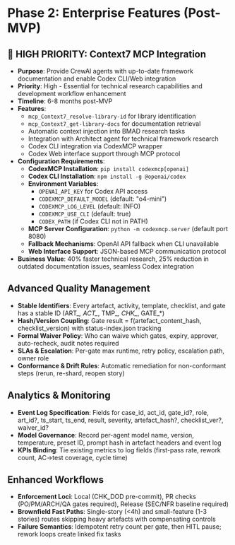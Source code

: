 # Phase 2: Enterprise Features (Post-MVP)

## 🔴 HIGH PRIORITY: Context7 MCP Integration
- **Purpose**: Provide CrewAI agents with up-to-date framework documentation and enable Codex CLI/Web integration
- **Priority**: High - Essential for technical research capabilities and development workflow enhancement
- **Timeline**: 6-8 months post-MVP
- **Features**:
  - `mcp_Context7_resolve-library-id` for library identification
  - `mcp_Context7_get-library-docs` for documentation retrieval
  - Automatic context injection into BMAD research tasks
  - Integration with Architect agent for technical framework research
  - Codex CLI integration via CodexMCP wrapper
  - Codex Web interface support through MCP protocol
- **Configuration Requirements**:
  - **CodexMCP Installation**: `pip install codexmcp[openai]`
  - **Codex CLI Installation**: `npm install -g @openai/codex`
  - **Environment Variables**:
    - `OPENAI_API_KEY` for Codex API access
    - `CODEXMCP_DEFAULT_MODEL` (default: "o4-mini")
    - `CODEXMCP_LOG_LEVEL` (default: INFO)
    - `CODEXMCP_USE_CLI` (default: true)
    - `CODEX_PATH` (if Codex CLI not in PATH)
  - **MCP Server Configuration**: `python -m codexmcp.server` (default port 8080)
  - **Fallback Mechanisms**: OpenAI API fallback when CLI unavailable
  - **Web Interface Support**: JSON-based MCP communication protocol
- **Business Value**: 40% faster technical research, 25% reduction in outdated documentation issues, seamless Codex integration

## Advanced Quality Management
- **Stable Identifiers**: Every artefact, activity, template, checklist, and gate has a stable ID (ART_*, ACT_*, TMP_*, CHK_*, GATE_*)
- **Hash/Version Coupling**: Gate result = f(artefact_content_hash, checklist_version) with status-index.json tracking
- **Formal Waiver Policy**: Who can waive which gates, expiry, approver, auto-recheck, audit notes required
- **SLAs & Escalation**: Per-gate max runtime, retry policy, escalation path, owner role
- **Conformance & Drift Rules**: Automatic remediation for non-conformant steps (rerun, re-shard, reopen story)

## Analytics & Monitoring
- **Event Log Specification**: Fields for case_id, act_id, gate_id?, role, art_id?, ts_start, ts_end, result, severity, artefact_hash?, checklist_ver?, waiver_id?
- **Model Governance**: Record per-agent model name, version, temperature, preset ID, prompt hash in artefact headers and event log
- **KPIs Binding**: Tie existing metrics to log fields (first-pass rate, rework count, AC→test coverage, cycle time)

## Enhanced Workflows
- **Enforcement Loci**: Local (CHK_DOD pre-commit), PR checks (PO/PM/ARCH/QA gates required), Release (SEC/NFR baseline required)
- **Brownfield Fast Paths**: Single-story (<4h) and small-feature (1-3 stories) routes skipping heavy artefacts with compensating controls
- **Failure Semantics**: Idempotent retry count per gate, then HITL pause; rework loops create linked fix tasks
